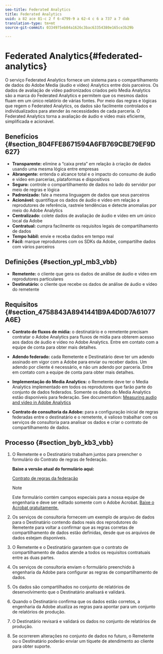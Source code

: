 ```yaml
---
seo-title: Federated Analytics
title: Federated Analytics
uuid: a 82 ace 81-c 2 f 6-4799-9 a 62-4 c 6 a 737 a 7 dab
translation-type: tm+mt
source-git-commit: 0334975eb84a1626c3bac63354380e165ce3b29b

---
```



# Federated Analytics{#federated-analytics}

O serviço Federated Analytics fornece um sistema para o compartilhamento de dados do Adobe Media (áudio e vídeo) Analytics entre dois parceiros. Os dados de avaliação de vídeo padronizados criados pelo Media Analytics são a marca do Federated Analytics e permitem que os mesmos dados fluam em um único relatório de várias fontes. Por meio das regras e lógicas que regem o Federated Analytics, os dados são facilmente controlados e individualizados para atender às necessidades de cada parceria. O Federated Analytics torna a avaliação de áudio e vídeo mais eficiente, simplificada e acionável.

## Benefícios {#section_804FFE8671594A6FB769CBE79EF9D627}

* **Transparente:** elimine a “caixa preta” em relação à criação de dados usando uma mesma lógica entre empresas
* **Abrangente:** entenda o alcance total e o impacto do consumo de áudio e vídeo em parcerias, plataformas e dispositivos
* **Seguro:** controle o compartilhamento de dados no lado do servidor por meio de regras e lógica
* **Padronizado:** fale a mesma linguagem de dados que seus parceiros
* **Acionável:** quantifique os dados de áudio e vídeo em relação a reprodutores de referência, rastreie tendências e detecte anomalias por meio do Adobe Analytics
* **Centralizado:** colete dados de avaliação de áudio e vídeo em um único local da Adobe
* **Contratual:** cumpra facilmente os requisitos legais de compartilhamento de dados
* **Tempo hábil:** envie e receba dados em tempo real
* **Fácil:** marque reprodutores com os SDKs da Adobe, compartilhe dados com vários parceiros

## Definições {#section_ypl_mb3_vbb}

* **Remetente:** o cliente que gera os dados de análise de áudio e vídeo em reprodutores particulares
* **Destinatário:** o cliente que recebe os dados de análise de áudio e vídeo do remetente

## Requisitos {#section_4758843A8941441B9A4D0D7A61077A6E}

* **Contrato de fluxos de mídia:** o destinatário e o remetente precisam contratar o Adobe Analytics para fluxos de mídia para obterem acesso aos dados de áudio e vídeo no Adobe Analytics. Entre em contato com a equipe de conta para obter mais detalhes.
* **Adendo federado:** cada Remetente e Destinatário deve ter um adendo assinado em vigor com a Adobe para enviar ou receber dados. Um adendo por cliente é necessário, e não um adendo por parceria. Entre em contato com a equipe de conta para obter mais detalhes.
* **Implementação do Media Analytics:** o Remetente deve ter o Media Analytics implementado em todos os reprodutores que farão parte do conjunto de dados federados. Somente os dados do Media Analytics estão disponíveis para federação. See documentation: [Measuring audio and video in Adobe Analytics](media-overview.md)

* **Contrato de consultoria da Adobe:** para a configuração inicial de regras federadas entre o destinatário e o remetente, é valioso trabalhar com os serviços de consultoria para analisar os dados e criar o contrato de compartilhamento de dados.

## Processo {#section_byb_kb3_vbb}

1. O Remetente e o Destinatário trabalham juntos para preencher o formulário do Contrato de regras de federação.

   **Baixe a versão atual do formulário aqui:**

   [Contrato de regras da federação](federated_analytics_form.pdf)


   >[!NOTE]
   >
   >Este formulário contém campos especiais para a nossa equipe de engenharia e deve ser editado somente com o Adobe Acrobat. [Baixe o Acrobat gratuitamente.](https://get.adobe.com/reader/)

1. Os serviços de consultoria fornecem um exemplo de arquivo de dados para o Destinatário contendo dados reais dos reprodutores do Remetente para voltar a confirmar que as regras corretas de compartilhamento de dados estão definidas, desde que os arquivos de dados estejam disponíveis.
1. O Remetente e o Destinatário garantem que o contrato de compartilhamento de dados atende a todos os requisitos contratuais entre as duas partes.
1. Os serviços de consultoria enviam o formulário preenchido à engenharia da Adobe para configurar as regras de compartilhamento de dados.
1. Os dados são compartilhados no conjunto de relatórios de desenvolvimento que o Destinatário analisará e validará.
1. Quando o Destinatário confirma que os dados estão corretos, a engenharia da Adobe atualiza as regras para apontar para um conjunto de relatórios de produção.
1. O Destinatário revisará e validará os dados no conjunto de relatórios de produção.
1. Se ocorrerem alterações no conjunto de dados no futuro, o Remetente ou o Destinatário poderão enviar um tíquete de atendimento ao cliente para obter suporte.

